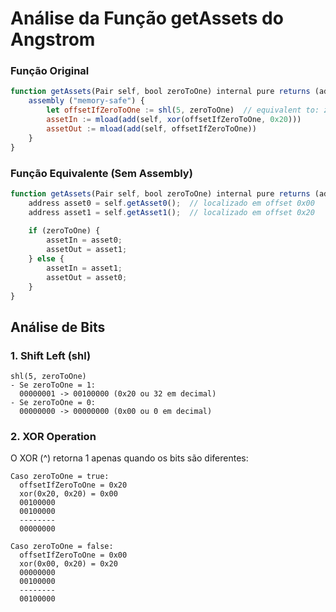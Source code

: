 # Análise da Função getAssets do Angstrom
### Função Original
```js
function getAssets(Pair self, bool zeroToOne) internal pure returns (address assetIn, address assetOut) {
    assembly ("memory-safe") {
        let offsetIfZeroToOne := shl(5, zeroToOne)  // equivalent to: zeroToOne ? 32 : 0
        assetIn := mload(add(self, xor(offsetIfZeroToOne, 0x20)))
        assetOut := mload(add(self, offsetIfZeroToOne))
    }
}
```
### Função Equivalente (Sem Assembly)
```js
function getAssets(Pair self, bool zeroToOne) internal pure returns (address assetIn, address assetOut) {
    address asset0 = self.getAsset0();  // localizado em offset 0x00
    address asset1 = self.getAsset1();  // localizado em offset 0x20
    
    if (zeroToOne) {
        assetIn = asset0;
        assetOut = asset1;
    } else {
        assetIn = asset1;
        assetOut = asset0;
    }
}
```

## Análise de Bits
### 1. Shift Left (shl)
```
shl(5, zeroToOne)
- Se zeroToOne = 1:
  00000001 -> 00100000 (0x20 ou 32 em decimal)
- Se zeroToOne = 0:
  00000000 -> 00000000 (0x00 ou 0 em decimal)
```
### 2. XOR Operation
O XOR (^) retorna 1 apenas quando os bits são diferentes:
```
Caso zeroToOne = true:
  offsetIfZeroToOne = 0x20
  xor(0x20, 0x20) = 0x00
  00100000
  00100000
  --------
  00000000

Caso zeroToOne = false:
  offsetIfZeroToOne = 0x00
  xor(0x00, 0x20) = 0x20
  00000000
  00100000
  --------
  00100000
```
